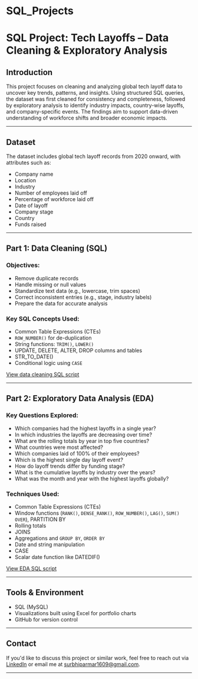 # SQL_Projects
# SQL Project: Tech Layoffs – Data Cleaning & Exploratory Analysis

## Introduction
This project focuses on cleaning and analyzing global tech layoff data to uncover key trends, patterns, and insights. Using structured SQL queries, the dataset was first cleaned for consistency and completeness, followed by exploratory analysis to identify industry impacts, country-wise layoffs, and company-specific events. The findings aim to support data-driven understanding of workforce shifts and broader economic impacts.

---

## Dataset
The dataset includes global tech layoff records from 2020 onward, with attributes such as:
- Company name
- Location
- Industry
- Number of employees laid off
- Percentage of workforce laid off
- Date of layoff
- Company stage
- Country
- Funds raised
  
  

---

## Part 1: Data Cleaning (SQL)

###  Objectives:
- Remove duplicate records
- Handle missing or null values
- Standardize text data (e.g., lowercase, trim spaces)
- Correct inconsistent entries (e.g., stage, industry labels)
- Prepare the data for accurate analysis

### Key SQL Concepts Used:
- Common Table Expressions (CTEs)
- `ROW_NUMBER()` for de-duplication
- String functions: `TRIM()`, `LOWER()`
- UPDATE, DELETE, ALTER, DROP columns and tables
- STR_TO_DATE()
- Conditional logic using `CASE`

 [View data cleaning SQL script](./Data_Cleaning.sql)

---

## Part 2: Exploratory Data Analysis (EDA)

### Key Questions Explored:
- Which companies had the highest layoffs in a single year?
- In which industries the layoffs are decreasing over time?
- What are the rolling totals by year in top five countries?
- What countries were most affected?
- Which companies laid of 100% of their employees?
- Which is the highest single day layoff event?
- How do layoff trends differ by funding stage?
- What is the cumulative layoffs by industry over the years?
- What was the month and year with the highest layoffs globally?

### Techniques Used:
- Common Table Expressions (CTEs)
- Window functions (`RANK()`, `DENSE_RANK()`, `ROW_NUMBER()`, `LAG()`, `SUM() OVER`), PARTITION BY
- Rolling totals
- JOINS
- Aggregations and `GROUP BY`, `ORDER BY`
- Date and string manipulation
- CASE 
- Scalar date function like DATEDIF()

 [View EDA SQL script](./Exploratory_Data_Analysis.sql)

---

## Tools & Environment
- SQL (MySQL)
- Visualizations built using Excel for portfolio charts
- GitHub for version control

---

## Contact
If you'd like to discuss this project or similar work, feel free to reach out via [LinkedIn](https://www.linkedin.com/in/surbhiparmar/) or email me at surbhiparmar1609@gmail.com.

---
